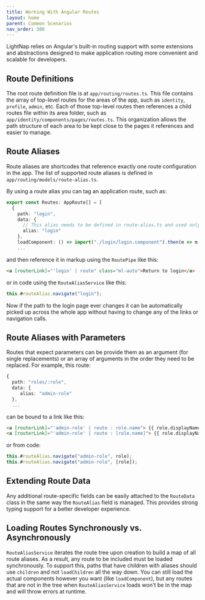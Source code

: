 ```yaml
---
title: Working With Angular Routes
layout: home
parent: Common Scenarios
nav_order: 300
---
```


LightNap relies on Angular's built-in routing support with some extensions and abstractions designed to make application routing more convenient and scalable for developers.

## Route Definitions

The root route definition file is at `app/routing/routes.ts`. This file contains the array of top-level routes for the areas of the app, such as `identity`, `profile`, `admin`, etc. Each of those top-level routes then references a child routes file within its area folder, such as `app/identity/components/pages/routes.ts`. This organization allows the path structure of each area to be kept close to the pages it references and easier to manage.

## Route Aliases

Route aliases are shortcodes that reference exactly one route configuration in the app. The list of supported route aliases is defined in `app/routing/models/route-alias.ts`.

By using a route alias you can tag an application route, such as:

``` typescript
export const Routes: AppRoute[] = [
  {
    path: "login",
    data: {
      // This alias needs to be defined in route-alias.ts and used only once across all routes.
      alias: "login"
    },
    loadComponent: () => import("./login/login.component").then(m => m.LoginComponent) },
    ...
```

and then reference it in markup using the `RoutePipe` like this:

``` html
<a [routerLink]="'login' | route" class="ml-auto">Return to login</a>
```

or in code using the `RouteAliasService` like this:

``` typescript
this.#routeAlias.navigate("login");
```

Now if the path to the login page ever changes it can be automatically picked up across the whole app without having to change any of the links or navigation calls.

## Route Aliases with Parameters

Routes that expect parameters can be provide them as an argument (for single replacements) or an array of arguments in the order they need to be replaced. For example, this route:

``` typescript
{
  path: "roles/:role",
  data: {
     alias: "admin-role"
  },
  ...
```

can be bound to a link like this:

``` html
<a [routerLink]="'admin-role' | route : role.name"> {{ role.displayName }}</a>
<a [routerLink]="'admin-role' | route : [role.name]"> {{ role.displayName }}</a>
```

or from code:

``` typescript
this.#routeAlias.navigate("admin-role", role);
this.#routeAlias.navigate("admin-role", [role]);
```

## Extending Route Data

Any additional route-specific fields can be easily attached to the `RouteData` class in the same way the `RouteAlias` field is managed. This provides strong typing support for a better developer experience.

## Loading Routes Synchronously vs. Asynchronously

`RouteAliasService` iterates the route tree upon creation to build a map of all route aliases. As a result, any route to be included must be loaded synchronously. To support this, paths that have children with aliases should use `children` and not `loadChildren` all the way down. You can still load the actual components however you want (like `loadComponent`), but any routes that are not in the tree when `RouteAliasService` loads won't be in the map and will throw errors at runtime.
